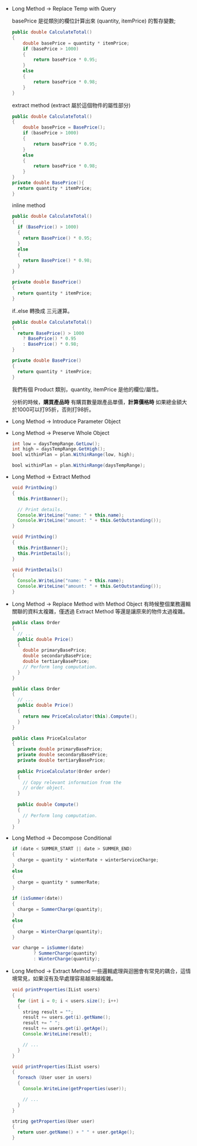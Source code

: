 * Long Method -> Replace Temp with Query

  basePrice 是從類別的欄位計算出來 (quantity, itemPrice) 的暫存變數;
  ```java
  public double CalculateTotal() 
  {
      double basePrice = quantity * itemPrice;
      if (basePrice > 1000)
      {
          return basePrice * 0.95;
      }
      else
      {
          return basePrice * 0.98;
      }
  }
  ```
  extract method (extract 屬於這個物件的屬性部分)
  ```java
  public double CalculateTotal() 
  {
      double basePrice = BasePrice();
      if (basePrice > 1000)
      {
          return basePrice * 0.95;
      }
      else
      {
          return basePrice * 0.98;
      }
  }
  private double BasePrice(){
    return quantity * itemPrice;
  }
  ```
  inline method
  ```java
  public double CalculateTotal()
  {
    if (BasePrice() > 1000)
    {
      return BasePrice() * 0.95;
    }
    else
    {
      return BasePrice() * 0.98;
    }
  }
  
  private double BasePrice()
  {
    return quantity * itemPrice;
  }
  ```
  if..else 轉換成 三元運算。
  ```java
  public double CalculateTotal()
  {
    return BasePrice() > 1000
      ? BasePrice() * 0.95
      : BasePrice() * 0.98;
  }
  
  private double BasePrice()
  {
    return quantity * itemPrice;
  }
  ```
  
  我們有個 Product 類別，quantity, itemPrice 是他的欄位/屬性。

  分析的時候，__**購買產品時**__ 有購買數量跟產品單價，__**計算價格時**__ 如果總金額大於1000可以打95折，否則打98折。


* Long Method -> Introduce Parameter Object
* Long Method -> Preserve Whole Object

  ```java
  int low = daysTempRange.GetLow();
  int high = daysTempRange.GetHigh();
  bool withinPlan = plan.WithinRange(low, high);
  ```
  ```java
  bool withinPlan = plan.WithinRange(daysTempRange);
  ```
* Long Method -> Extract Method

  ```java
  void PrintOwing()
  {
    this.PrintBanner();

    // Print details.
    Console.WriteLine("name: " + this.name);
    Console.WriteLine("amount: " + this.GetOutstanding());
  }
  ```
  ```java
  void PrintOwing()
  {
    this.PrintBanner();
    this.PrintDetails();
  }

  void PrintDetails()
  {
    Console.WriteLine("name: " + this.name);
    Console.WriteLine("amount: " + this.GetOutstanding());
  }
  ```

* Long Method -> Replace Method with Method Object
  有時候整個業務邏輯關聯的資料太複雜，僅透過 Extract Method 等還是讓原來的物件太過複雜。

  ```java
  public class Order
  {
    // ...
    public double Price()
    {
      double primaryBasePrice;
      double secondaryBasePrice;
      double tertiaryBasePrice;
      // Perform long computation.
    }
  }
  ```

  ```java
  public class Order 
  {
    // ...
    public double Price() 
    {
      return new PriceCalculator(this).Compute();
    }
  }

  public class PriceCalculator 
  {
    private double primaryBasePrice;
    private double secondaryBasePrice;
    private double tertiaryBasePrice;
    
    public PriceCalculator(Order order) 
    {
      // Copy relevant information from the
      // order object.
    }
    
    public double Compute() 
    {
      // Perform long computation.
    }
  }
  ```

* Long Method -> Decompose Conditional
  ```java
  if (date < SUMMER_START || date > SUMMER_END) 
  {
    charge = quantity * winterRate + winterServiceCharge;
  }
  else 
  {
    charge = quantity * summerRate;
  }
  ```
  ```java
  if (isSummer(date))
  {
    charge = SummerCharge(quantity);
  }
  else 
  {
    charge = WinterCharge(quantity);
  }
  ```
  ```java
  var charge = isSummer(date)
          ? SummerCharge(quantity)
          : WinterCharge(quantity);
  ```
* Long Method -> Extract Method
  一些邏輯處理與迴圈會有常見的耦合，這情境常見，如果沒有及早處理容易越來越複雜。
  ```java
  void printProperties(IList users)
  {
    for (int i = 0; i < users.size(); i++)
    {
      string result = "";
      result += users.get(i).getName();
      result += " ";
      result += users.get(i).getAge();
      Console.WriteLine(result);

      // ...
    }
  }
  ```

  ```java
  void printProperties(IList users)
  {
    foreach (User user in users)
    {
      Console.WriteLine(getProperties(user));

      // ...
    }
  }
  
  string getProperties(User user)  
  {
    return user.getName() + " " + user.getAge();
  }
  ```
